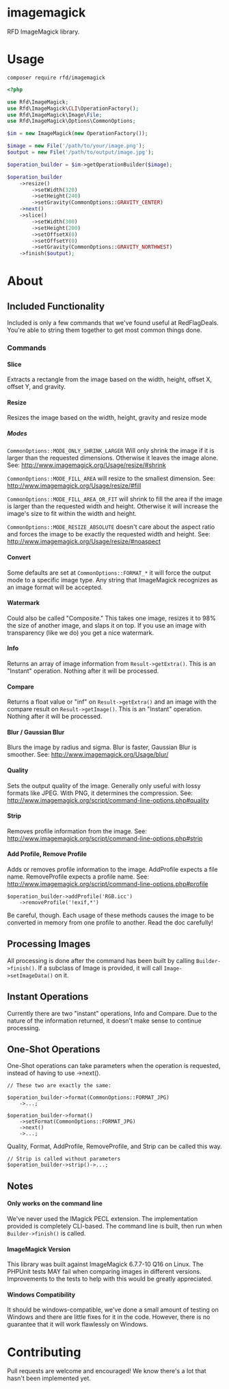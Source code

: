 imagemagick
===========

RFD ImageMagick library.

# Usage

`composer require rfd/imagemagick`

```php
<?php

use Rfd\ImageMagick;
use Rfd\ImageMagick\CLI\OperationFactory();
use Rfd\ImageMagick\Image\File;
use Rfd\ImageMagick\Options\CommonOptions;

$im = new ImageMagick(new OperationFactory());

$image = new File('/path/to/your/image.png');
$output = new File('/path/to/output/image.jpg');

$operation_builder = $im->getOperationBuilder($image);

$operation_builder
    ->resize()
        ->setWidth(320)
        ->setHeight(240)
        ->setGravity(CommonOptions::GRAVITY_CENTER)
    ->next()
    ->slice()
        ->setWidth(300)
        ->setHeight(200)
        ->setOffsetX(0)
        ->setOffsetY(0)
        ->setGravity(CommonOptions::GRAVITY_NORTHWEST)
    ->finish($output);

```

# About
## Included Functionality
Included is only a few commands that we've found useful at RedFlagDeals.  You're able to string them together to get most common things done.

### Commands
#### Slice
Extracts a rectangle from the image based on the width, height, offset X, offset Y, and gravity.
#### Resize
Resizes the image based on the width, height, gravity and resize mode
##### Modes
`CommonOptions::MODE_ONLY_SHRINK_LARGER` Will only shrink the image if it is larger than the requested dimensions.  Otherwise it leaves the image alone.  See: http://www.imagemagick.org/Usage/resize/#shrink

`CommonOptions::MODE_FILL_AREA` will resize to the smallest dimension.  See: http://www.imagemagick.org/Usage/resize/#fill

`CommonOptions::MODE_FILL_AREA_OR_FIT` will shrink to fill the area if the image is larger than the requested width and height.  Otherwise it will increase the image's size to fit within the width and height.

`CommonOptions::MODE_RESIZE_ABSOLUTE` doesn't care about the aspect ratio and forces the image to be exactly the requested width and height.  See: http://www.imagemagick.org/Usage/resize/#noaspect

#### Convert
Some defaults are set at `CommonOptions::FORMAT_*` it will force the output mode to a specific image type.  Any string that ImageMagick recognizes as an image format will be accepted.

#### Watermark
Could also be called "Composite."  This takes one image, resizes it to 98% the size of another image, and slaps it on top.  If you use an image with transparency (like we do) you get a nice watermark.

#### Info
Returns an array of image information from `Result->getExtra()`.  This is an "Instant" operation.  Nothing after it will be processed.

#### Compare
Returns a float value or "inf" on `Result->getExtra()` and an image with the compare result on `Result->getImage()`.  This is an "Instant" operation.  Nothing after it will be processed.

#### Blur / Gaussian Blur
Blurs the image by radius and sigma.  Blur is faster, Gaussian Blur is smoother.  See: http://www.imagemagick.org/Usage/blur/

#### Quality
Sets the output quality of the image.  Generally only useful with lossy formats like JPEG.  With PNG, it determines the compression.  See: http://www.imagemagick.org/script/command-line-options.php#quality  

#### Strip
Removes profile information from the image.  See: http://www.imagemagick.org/script/command-line-options.php#strip

#### Add Profile, Remove Profile
Adds or removes profile information to the image.  AddProfile expects a file name.  RemoveProfile expects a profile name.  See: http://www.imagemagick.org/script/command-line-options.php#profile 
```
$operation_builder->addProfile('RGB.icc')
    ->removeProfile('!exif,*')
```
Be careful, though.  Each usage of these methods causes the image to be converted in memory from one profile to another.  Read the doc carefully! 

## Processing Images
All processing is done after the command has been built by calling `Builder->finish()`.  If a subclass of Image is provided, it will call `Image->setImageData()` on it.
## Instant Operations
Currently there are two "instant" operations, Info and Compare.  Due to the nature of the information returned, it doesn't make sense to continue processing.
## One-Shot Operations
One-Shot operations can take parameters when the operation is requested, instead of having to use ->next().

```
// These two are exactly the same:

$operation_builder->format(CommonOptions::FORMAT_JPG)
    ->...;

$operation_builder->format()
    ->setFormat(CommonOptions::FORMAT_JPG)
    ->next()
    ->...;
```

Quality, Format, AddProfile, RemoveProfile, and Strip can be called this way.

```
// Strip is called without parameters
$operation_builder->strip()->...;
```


## Notes
#### Only works on the command line
We've never used the IMagick PECL extension.  The implementation provided is completely CLI-based.  The command line is built, then run when `Builder->finish()` is called.

#### ImageMagick Version
This library was built against ImageMagick 6.7.7-10 Q16 on Linux.  The PHPUnit tests MAY fail when comparing images in different versions.  Improvements to the tests to help with this would be greatly appreciated.

#### Windows Compatibility
It should be windows-compatible, we've done a small amount of testing on Windows and there are little fixes for it in the code.  However, there is no guarantee that it will work flawlessly on Windows.

# Contributing
Pull requests are welcome and encouraged!  We know there's a lot that hasn't been implemented yet.